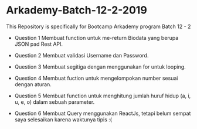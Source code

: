 # Arkademy-Batch-12-2-2019
This Repository is specifically for Bootcamp  Arkademy program Batch 12 - 2 

* Question 1
Membuat function untuk me-return Biodata yang berupa JSON pad Rest API.

* Question 2
Membuat validasi Username dan Password.

* Question 3
Membuat segitiga dengan menggunakan for untuk looping.

* Question 4
Membuat fuction untuk mengelompokan number sesuai dengan aturan.

* Question 5
Membuat function untuk menghitung jumlah huruf hidup (a, i, u, e, o) dalam sebuah parameter.

* Question 6
Membuat Query menggunakan ReactJs, tetapi belum sempat saya selesaikan karena waktunya tipis :(

